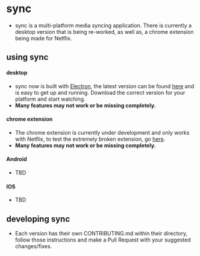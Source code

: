 # sync
* sync is a multi-platform media syncing application. There is currently a desktop version that is being re-worked, as well as, a chrome extension being made for Netflix.


## using sync
#### desktop
* sync now is built with [Electron](https://electronjs.org), the latest version can be found [here](https://github.com/ajchili/sync/releases) and is easy to get up and running. Download the correct version for your platform and start watching.
* **Many features may not work or be missing completely.**

#### chrome extension
* The chrome extension is currently under development and only works with Netflix, to test the extremely broken extension, go [here](https://chrome.google.com/webstore/detail/aoifmjackfcjdbnkpgjcljiedejlnimj/).
* **Many features may not work or be missing completely.**


#### Android
* TBD

#### IOS
* TBD

## developing sync
* Each version has their own CONTRIBUTING.md within their directory, follow those instructions and make a Pull Request with your suggested changes/fixes.
